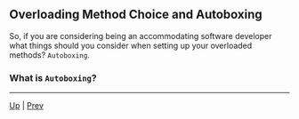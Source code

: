 ## Overloading Method Choice and Autoboxing
 
So, if you are considering being an accommodating software developer what things should you consider when setting up your overloaded methods? `Autoboxing`.
 
### What is `Autoboxing`?
 
 
<hr>

[Up](../README.md) | [Prev](https://github.com/robrides/methodoverloading/blob/master/overloadingRules.md) 